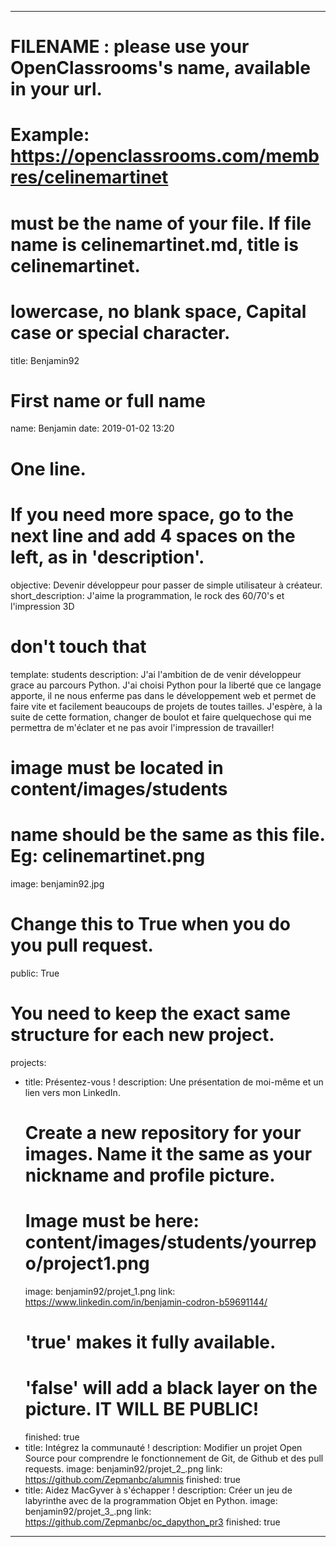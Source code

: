 ---

# FILENAME : please use your OpenClassrooms's name, available in your url.
# Example: https://openclassrooms.com/membres/celinemartinet
# must be the name of your file. If file name is celinemartinet.md, title is celinemartinet.
# lowercase, no blank space, Capital case or special character.
title: Benjamin92

# First name or full name
name: Benjamin
date: 2019-01-02 13:20

# One line.
# If you need more space, go to the next line and add 4 spaces on the left, as in 'description'.
objective: Devenir développeur pour passer de simple utilisateur à créateur.
short_description: J'aime la programmation, le rock des 60/70's et l'impression 3D

# don't touch that
template: students
description:
    J'ai l'ambition de de venir développeur grace au parcours Python.
    J'ai choisi Python pour la liberté que ce langage apporte, il ne nous enferme pas dans le développement web et permet de faire vite et facilement beaucoups de projets de toutes tailles. J'espère, à la suite de cette formation, changer de boulot et faire quelquechose qui me permettra de m'éclater et ne pas avoir l'impression de travailler!

# image must be located in content/images/students
# name should be the same as this file. Eg: celinemartinet.png
image: benjamin92.jpg

# Change this to True when you do you pull request.
public: True

# You need to keep the exact same structure for each new project.
projects:
  - title: Présentez-vous !
    description: Une présentation de moi-même et un lien vers mon LinkedIn.
    # Create a new repository for your images. Name it the same as your nickname and profile picture.
    # Image must be here: content/images/students/yourrepo/project1.png
    image: benjamin92/projet_1.png
    link: https://www.linkedin.com/in/benjamin-codron-b59691144/
    # 'true' makes it fully available.
    # 'false' will add a black layer on the picture. IT WILL BE PUBLIC!
    finished: true
  - title: Intégrez la communauté !
    description: Modifier un projet Open Source pour comprendre le fonctionnement de Git, de Github et des pull requests. 
    image: benjamin92/projet_2_.png
    link: https://github.com/Zepmanbc/alumnis
    finished: true
  - title: Aidez MacGyver à s'échapper !
    description: Créer un jeu de labyrinthe avec de la programmation Objet en Python.
    image: benjamin92/projet_3_.png
    link: https://github.com/Zepmanbc/oc_dapython_pr3
    finished: true
---